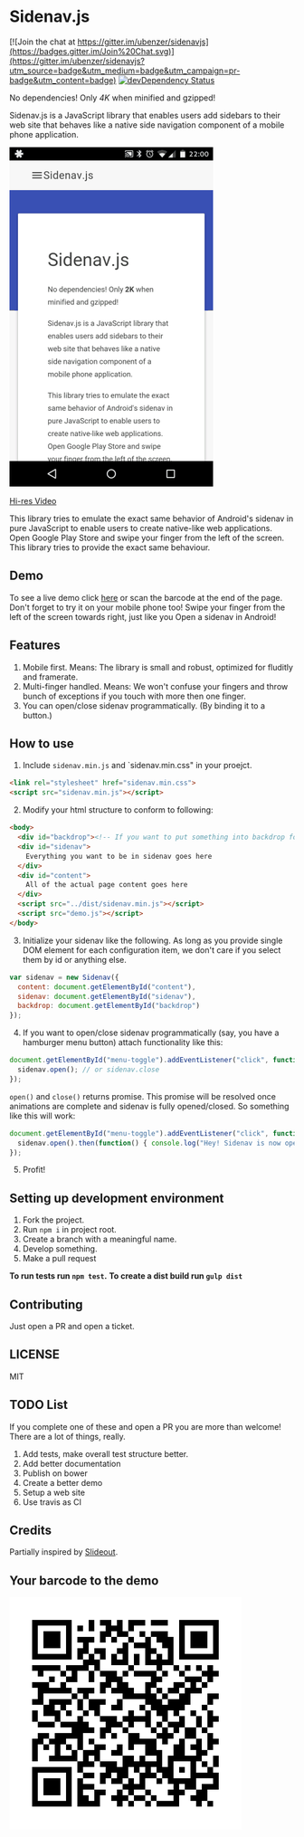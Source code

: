 # Sidenav.js

[![Join the chat at https://gitter.im/ubenzer/sidenavjs](https://badges.gitter.im/Join%20Chat.svg)](https://gitter.im/ubenzer/sidenavjs?utm_source=badge&utm_medium=badge&utm_campaign=pr-badge&utm_content=badge)
[![devDependency Status](https://david-dm.org/ubenzer/sidenavjs/dev-status.svg)](https://david-dm.org/ubenzer/sidenavjs#info=devDependencies)

No dependencies! Only *4K* when minified and gzipped!

Sidenav.js is a JavaScript library that enables users add sidebars to their web site that behaves
like a native side navigation component of a mobile phone application.

![Sidenav Screencast Gif](sidenav-preview.gif)

[Hi-res Video](https://www.youtube.com/watch?v=pLeKw-mBVyw&)

This library tries to emulate the exact same behavior of Android's sidenav in pure JavaScript to enable users
to create native-like web applications. Open Google Play Store and swipe your finger from the left of the
screen. This library tries to provide the exact same behaviour.

## Demo
To see a live demo click [here](https://rawgit.com/ubenzer/sidenavjs/master/demo/index.html) or scan the barcode at the end of the page. Don't forget to try it on your mobile phone too! Swipe your finger from the left of the screen towards right, just like you Open a sidenav in Android!

## Features
1. Mobile first. Means: The library is small and robust, optimized for fluditly and framerate.
2. Multi-finger handled. Means: We won't confuse your fingers and throw bunch of exceptions if you
touch with more then one finger.
3. You can open/close sidenav programmatically. (By binding it to a button.)

## How to use
1. Include `sidenav.min.js` and `sidenav.min.css" in your proejct.
  ```html
  <link rel="stylesheet" href="sidenav.min.css">
  <script src="sidenav.min.js"></script>
  ```

2. Modify your html structure to conform to following:
  ```html
  <body>
    <div id="backdrop"><!-- If you want to put something into backdrop for some weird reason put here, otherwise   leave this empty. --></div>
    <div id="sidenav">
      Everything you want to be in sidenav goes here
    </div>
    <div id="content">
      All of the actual page content goes here
    </div>
    <script src="../dist/sidenav.min.js"></script>
    <script src="demo.js"></script>
  </body>
  ```

3. Initialize your sidenav like the following. As long as you provide single DOM element for each
configuration item, we don't care if you select them by id or anything else.
  ```javascript
  var sidenav = new Sidenav({
    content: document.getElementById("content"),
    sidenav: document.getElementById("sidenav"),
    backdrop: document.getElementById("backdrop")
  });
  ```
4. If you want to open/close sidenav programmatically (say, you have a hamburger menu button) attach
functionality like this:
  ```javascript
  document.getElementById("menu-toggle").addEventListener("click", function() {
    sidenav.open(); // or sidenav.close
  });
  ```

  `open()` and `close()` returns promise. This promise will be resolved once animations are complete
  and sidenav is fully opened/closed. So something like this will work:
  ```javascript
  document.getElementById("menu-toggle").addEventListener("click", function() {
    sidenav.open().then(function() { console.log("Hey! Sidenav is now open!"); });
  });
  ```

5. Profit!

## Setting up development environment
1. Fork the project.
2. Run `npm i` in project root.
2. Create a branch with a meaningful name.
3. Develop something.
4. Make a pull request

**To run tests run `npm test`.**
**To create a dist build run `gulp dist`**

## Contributing
Just open a PR and open a ticket.

## LICENSE
MIT

## TODO List
If you complete one of these and open a PR you are more than welcome! There are a lot of things, really.

1. Add tests, make overall test structure better.
2. Add better documentation
3. Publish on bower
4. Create a better demo
5. Setup a web site
6. Use travis as CI

## Credits
Partially inspired by [Slideout](https://github.com/Mango/slideout).

## Your barcode to the demo
![Barcode to Demo](demo/demoqr.jpg)

